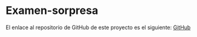 # Examen-sorpresa

El enlace al repositorio de GitHub de este proyecto es el siguiente: [GitHub](https://github.com/jzazooro/Examen-sorpresa.git)


